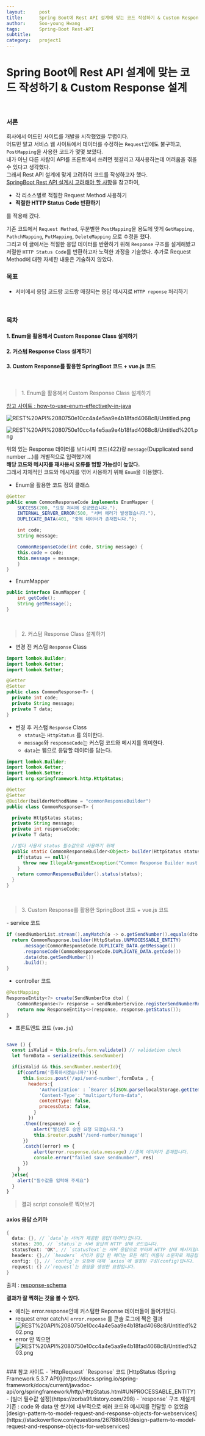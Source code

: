 ```yaml
---
layout:     post
title:      Spring Boot에 Rest API 설계에 맞는 코드 작성하기 & Custom Response 설계
author:     Soo-young Hwang
tags: 		Spring-Boot Rest-API 
subtitle:  	
category:   project1
---
```


# Spring Boot에 Rest API 설계에 맞는 코드 작성하기 & Custom Response 설계
<br/>

### 서론

회사에서 어드민 사이트를 개발을 시작했었을 무렵이다.  
어드민 말고 서비스 웹 사이트에서 데이터를 수정하는 `Request`임에도 불구하고, `PostMapping`을 사용한 코드가 몇몇 보였다.   
내가 아닌 다른 사람이 API를 프론트에서 쓰려면 헷갈리고 재사용하는데 어려움을 겪을 수 있다고 생각했다.   
그래서 Rest API 설계에 맞게 고려하여 코드를 작성하고자 했다.   
[SpringBoot Rest API 설계시 고려해야 할 사항](https://prinha.tistory.com/entry/Spring-Boot-REST-API-%EC%84%A4%EA%B3%84-%EC%8B%9C-%EA%B3%A0%EB%A0%A4%ED%95%B4%EC%95%BC-%ED%95%A0-%EC%82%AC%ED%95%AD)을 참고하여, 
- 각 리소스별로 적절한 Request Method 사용하기
- **적절한 HTTP Status Code 반환하기**

를 적용해 갔다.

기존 코드에서 `Request Method`, 무분별한 `PostMapping`을 용도에 맞게 `GetMapping`, `PathchMapping`, `PutMapping`, `DeleteMapping` 으로 수정을 했다.   
그리고 이 글에서는 적절한 응답 데이터를 반환하기 위해 `Response` 구조를 설계해봤고 저절한 `HTTP Status Code`를 반환하고자 노력한 과정을 기술했다. 
추가로 Request Method에 대한 자세한 내용은 기술하지 않았다.   


### 목표
- 서버에서 응답 코드랑 코드랑 매칭되는 응답 메시지로 `HTTP reponse` 처리하기

<br/>

### 목차
#### 1. Enum을 활용해서 Custom Response Class 설계하기
#### 2. 커스텀 Response Class 설계하기
#### 3. Custom Response를 활용한 SpringBoot 코드 + vue.js 코드

<br/>
<blockquote> 1. Enum을 활용해서 Custom Response Class 설계하기 </blockquote>

[참고 사이트 : how-to-use-enum-effectively-in-java](https://www.developer.com/design/how-to-use-enum-effectively-in-java/)

![REST%20API%2080750e10cc4a4e5aa9e4b18fad4068c8/Untitled.png](https://swimmingHwang.github.io/img/restapi.png)

![REST%20API%2080750e10cc4a4e5aa9e4b18fad4068c8/Untitled%201.png](https://swimmingHwang.github.io/img/restapi1.png)

위의 있는 Response 데이터를 보다시피 코드(422)랑 `message`(Dupplicated send number ...)를 개별적으로 입력했기에   
**해당 코드와 메시지를 재사용시 오류를 범할 가능성이 높았다.**      
그래서 자체적인 코드와 메시지를 엮어 사용하기 위해 `Enum`을 이용했다.   


- Enum을 활용한 코드 정의 클래스

```java
@Getter
public enum CommonResponseCode implements EnumMapper {
    SUCCESS(200, "요청 처리에 성공했습니다."),
    INTERNAL_SERVER_ERROR(500, "서버 에러가 발생했습니다."),
    DUPLICATE_DATA(401, "중복 데이터가 존재합니다.");

    int code;
    String message;

    CommonResponseCode(int code, String message) {
    this.code = code;
    this.message = message;
    }
}
```
- EnumMapper

```java
public interface EnumMapper {
    int getCode();
    String getMessage();
}
```

<br/>

<blockquote> 2. 커스텀 Response Class 설계하기 </blockquote>

- 변경 전 커스텀 `Response` Class

```java
import lombok.Builder;
import lombok.Getter;
import lombok.Setter;

@Getter
@Setter
public class CommonResponse<T> {
  private int code;
  private String message;
  private T data;
}
```





- 변경 후 커스텀 `Response` Class
  - `status`는 `HttpStatus` 를 의미한다.
  - `message`와 `responseCode`는 커스텀 코드와 메시지를 의미한다.
  - `data`는 웹으로 응답할 데이터를 담는다.

```java
import lombok.Builder;
import lombok.Getter;
import lombok.Setter;
import org.springframework.http.HttpStatus;

@Getter
@Setter
@Builder(builderMethodName = "commonResponseBuilder")
public class CommonResponse<T> {

  private HttpStatus status;
  private String message;
  private int responseCode;
  private T data;

  //빌더 사용시 status 필수값으로 사용하기 위해
  public static CommonResponseBuilder<Object> builder(HttpStatus status){ 
    if(status == null){
      throw new IllegalArgumentException("Common Response Builder must have 'status' parameter");
    }
    return commonResponseBuilder().status(status);
  }
}
```


<br/>

<blockquote>3. Custom Response를 활용한 SpringBoot 코드 + vue.js 코드</blockquote>
- service 코드

```java
if (sendNumberList.stream().anyMatch(o -> o.getSendNumber().equals(dto.getSendNumber()))){
  return CommonResponse.builder(HttpStatus.UNPROCESSABLE_ENTITY)
      .message(CommonResponseCode.DUPLICATE_DATA.getMessage())
      .responseCode(CommonResponseCode.DUPLICATE_DATA.getCode())
      .data(dto.getSendNumber())
      .build();
}
```
- controller 코드

```java
@PostMapping
ResponseEntity<?> create(SendNumberDto dto) {
    CommonResponse<?> response = sendNumberService.registerSendNumberRequest(dto);
    return new ResponseEntity<>(response, response.getStatus());
}
```

- 프론트엔드 코드 (`vue.js`)

```javascript

save () {
  const isValid = this.$refs.form.validate() // validation check
  let formData = serialize(this.sendNumber)

  if(isValid && this.sendNumber.memberId){
    if(confirm('등록하시겠습니까?')){
      this.$axios.post('/api/send-number',formData , {
        headers:{
            'Authorization' : `Bearer ${JSON.parse(localStorage.getItem('user')).accessToken}`,
            'Content-Type': "multipart/form-data",
            contentType: false, 
            processData: false,
          }
        })
      .then((response) => {
          alert("발신번호 승인 요청 되었습니다.")
          this.$router.push('/send-number/manage')
      })
      .catch((error) => {
          alert(error.response.data.message) //중복 데이터가 존재합니다.
          console.error("failed save sendnumber", res)
      })
    } 
  }else{
    alert("필수값을 입력해 주세요")
  }
}
```

<blockquote>결과 script console로 찍어보기</blockquote>

#### axios 응답 스키마
```java
{
  data: {}, // `data`는 서버가 제공한 응답(데이터)입니다.   
  status: 200, // `status`는 서버 응답의 HTTP 상태 코드입니다.   
  statusText: 'OK', // `statusText`는 서버 응답으로 부터의 HTTP 상태 메시지입니다.   
  headers: {},// `headers` 서버가 응답 한 헤더는 모든 헤더 이름이 소문자로 제공됩니다.   
  config: {}, // `config`는 요청에 대해 `axios`에 설정된 구성(config)입니다.     
  request: {} //`request`는 응답을 생성한 요청입니다.     
}
```

출처 : [response-schema](https://xn--xy1bk56a.run/axios/guide/response-schema.html)

<strong>결과가 잘 찍히는 것을 볼 수 있다. </strong>

- 에러는 error.response안에 커스텀한 Reponse 데이터들이 들어가있다.
- request error catch시 `error.reponse` 를 콘솔 로그에 찍은 결과
    ![REST%20API%2080750e10cc4a4e5aa9e4b18fad4068c8/Untitled%202.png](https://swimmingHwang.github.io/img/restapi2.png)
- error 만 찍으면
    ![REST%20API%2080750e10cc4a4e5aa9e4b18fad4068c8/Untitled%203.png](https://swimmingHwang.github.io/img/restapi3.png)

<br/>
### 참고 사이트
- `HttpRequest` `Response` 코드   
    [HttpStatus (Spring Framework 5.3.7 API)](https://docs.spring.io/spring-framework/docs/current/javadoc-api/org/springframework/http/HttpStatus.html#UNPROCESSABLE_ENTITY)
- [빌더 필수값 설정](https://zorba91.tistory.com/298) 
- `response`  구조 재설계   
    기존 : code 와 data 만 썼기에 내부적으로 에러 코드와 메시지를 전달할 수 없었음    
    [design-pattern-to-model-request-and-response-objects-for-webservices](https://stackoverflow.com/questions/26788608/design-pattern-to-model-request-and-response-objects-for-webservices)
